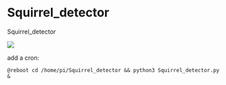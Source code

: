 # Squirrel_detector
Squirrel_detector

![](imgs/img1.bmp)  

add a cron:
```
@reboot cd /home/pi/Squirrel_detector && python3 Squirrel_detector.py &
```
